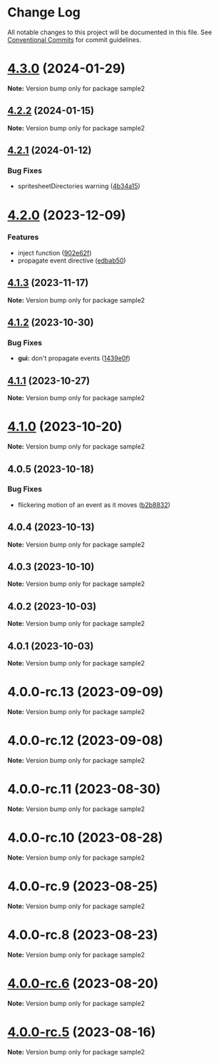 # Change Log

All notable changes to this project will be documented in this file.
See [Conventional Commits](https://conventionalcommits.org) for commit guidelines.

# [4.3.0](https://github.com/RSamaium/RPG-JS/compare/v4.2.2...v4.3.0) (2024-01-29)

**Note:** Version bump only for package sample2





## [4.2.2](https://github.com/RSamaium/RPG-JS/compare/v4.2.1...v4.2.2) (2024-01-15)

**Note:** Version bump only for package sample2





## [4.2.1](https://github.com/RSamaium/RPG-JS/compare/v4.2.0...v4.2.1) (2024-01-12)


### Bug Fixes

* spritesheetDirectories warning ([4b34a15](https://github.com/RSamaium/RPG-JS/commit/4b34a15d60261501069100fb22aa0901b32a1d98))





# [4.2.0](https://github.com/RSamaium/RPG-JS/compare/v4.1.3...v4.2.0) (2023-12-09)


### Features

* inject function ([902e62f](https://github.com/RSamaium/RPG-JS/commit/902e62ff4fdd9b5bd26ee7d5be9ccae2b051f248))
* propagate event directive ([edbab50](https://github.com/RSamaium/RPG-JS/commit/edbab506a2552ff64d2f638d1e088748cbc8cc86))





## [4.1.3](https://github.com/RSamaium/RPG-JS/compare/v4.1.2...v4.1.3) (2023-11-17)

**Note:** Version bump only for package sample2





## [4.1.2](https://github.com/RSamaium/RPG-JS/compare/v4.1.1...v4.1.2) (2023-10-30)


### Bug Fixes

* **gui:** don't propagate events ([1439e0f](https://github.com/RSamaium/RPG-JS/commit/1439e0fa4718cbdc07cd2ceb8ff4067e116cef9b))





## [4.1.1](https://github.com/RSamaium/RPG-JS/compare/v4.1.0...v4.1.1) (2023-10-27)

**Note:** Version bump only for package sample2





# [4.1.0](https://github.com/RSamaium/RPG-JS/compare/v4.0.5...v4.1.0) (2023-10-20)

**Note:** Version bump only for package sample2





## 4.0.5 (2023-10-18)


### Bug Fixes

* flickering motion of an event as it moves ([b2b8832](https://github.com/RSamaium/RPG-JS/commit/b2b8832a1582933afb64c698f40d1b0e72021780))





## 4.0.4 (2023-10-13)

**Note:** Version bump only for package sample2





## 4.0.3 (2023-10-10)

**Note:** Version bump only for package sample2





## 4.0.2 (2023-10-03)

**Note:** Version bump only for package sample2





## 4.0.1 (2023-10-03)

**Note:** Version bump only for package sample2





# 4.0.0-rc.13 (2023-09-09)

**Note:** Version bump only for package sample2





# 4.0.0-rc.12 (2023-09-08)

**Note:** Version bump only for package sample2





# 4.0.0-rc.11 (2023-08-30)

**Note:** Version bump only for package sample2





# 4.0.0-rc.10 (2023-08-28)

**Note:** Version bump only for package sample2





# 4.0.0-rc.9 (2023-08-25)

**Note:** Version bump only for package sample2





# 4.0.0-rc.8 (2023-08-23)

**Note:** Version bump only for package sample2





# [4.0.0-rc.6](https://github.com/RSamaium/RPG-JS/compare/v4.0.0-rc.5...v4.0.0-rc.6) (2023-08-20)

**Note:** Version bump only for package sample2





# [4.0.0-rc.5](https://github.com/RSamaium/RPG-JS/compare/v4.0.0-rc.4...v4.0.0-rc.5) (2023-08-16)

**Note:** Version bump only for package sample2
